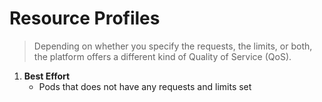 # Resource Profiles
> Depending on whether you specify the requests, the limits, or both, the platform offers a different kind of Quality of Service (QoS).

1. **Best Effort**
	- Pods that does not have any requests and limits set 
<!--stackedit_data:
eyJoaXN0b3J5IjpbLTEwODc4Mjc1MzYsLTE5NjAyNzkyNzNdfQ
==
-->
